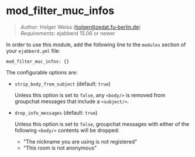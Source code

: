 mod\_filter\_muc\_infos
=======================

> _Author:_ Holger Weiss (<holger@zedat.fu-berlin.de>)  
> _Requirements:_ ejabberd 15.06 or newer

In order to use this module, add the following line to the `modules` section of
your `ejabberd.yml` file:

    mod_filter_muc_infos: {}

The configurable options are:

- `strip_body_from_subject` (default: `true`)

  Unless this option is set to `false`, any `<body/>` is removed from groupchat
  messages that include a `<subject/>`.

- `drop_info_messages` (default: `true`)

  Unless this option is set to `false`, groupchat messages with either of the
  following `<body/>` contents will be dropped:

  - "The nickname you are using is not registered"
  - "This room is not anonymous"
